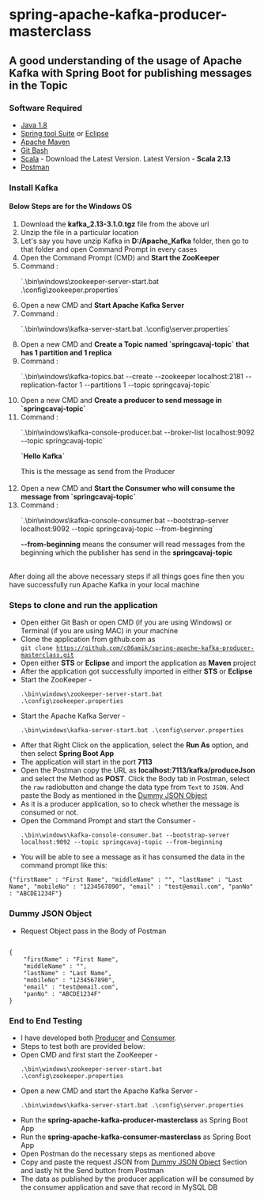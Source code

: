 # spring-apache-kafka-producer-masterclass

## A good understanding of the usage of Apache Kafka with Spring Boot for publishing messages  in the Topic

### Software Required
* [Java 1.8](https://www.oracle.com/in/java/technologies/javase/javase8-archive-downloads.html)
* [Spring tool Suite](https://spring.io/tools) or [Eclipse](https://www.eclipse.org/downloads/packages/)
* [Apache Maven](https://maven.apache.org/download.cgi)
* [Git Bash](https://gramfile.com/git-bash-download/)
* [Scala](https://kafka.apache.org/downloads) - Download the Latest Version. Latest Version - <strong>Scala 2.13</strong>
* [Postman](https://www.postman.com/downloads/)

### Install Kafka

#### Below Steps are for the Windows OS
<ol>
<li>Download the <strong>kafka_2.13-3.1.0.tgz</strong> file from the above url</li>
<li>Unzip the file in a particular location</li>
<li>Let's say you have unzip Kafka in <strong>D:/Apache_Kafka</strong> folder, then go to that folder and open Command Prompt in every cases
<li>Open the Command Prompt (CMD) and <strong>Start the ZooKeeper</strong></li>
<li> Command : <p>`.\bin\windows\zookeeper-server-start.bat .\config\zookeeper.properties`</p></li>
<li>Open a new CMD and <strong>Start Apache Kafka Server</strong></li>
<li>Command : <p>`.\bin\windows\kafka-server-start.bat .\config\server.properties`</p></li>
<li>Open a new CMD and <strong>Create a Topic named `springcavaj-topic` that has 1 partition and 1 replica</strong></li>
<li>Command : <p>`.\bin\windows\kafka-topics.bat --create --zookeeper localhost:2181 --replication-factor 1 --partitions 1 --topic springcavaj-topic`</p></li>
<li>Open a new CMD and <strong>Create a producer to send message in `springcavaj-topic`</strong></li>
<li>Command : <p>`.\bin\windows\kafka-console-producer.bat --broker-list localhost:9092 --topic springcavaj-topic`</p></li>
<strong><p>`Hello Kafka`</p></strong></li> This is the message as send from the Producer<br/><br/>
<li>Open a new CMD and <strong>Start the Consumer who will consume the message from `springcavaj-topic`</strong></li>
<li>Command : <p>`.\bin\windows\kafka-console-consumer.bat --bootstrap-server localhost:9092 --topic springcavaj-topic --from-beginning`</p></li> <strong>--from-beginning</strong> means the consumer will read messages from the beginning which the publisher has send in the <strong>springcavaj-topic</strong><br/><br/>
</ol>
After doing all the above necessary steps if all things goes fine then you have successfully run Apache Kafka in your local machine

### Steps to clone and run the application
* Open either Git Bash or open CMD (if you are using Windows) or Terminal (if you are using MAC) in your machine
* Clone the application from github.com as   
<code>git clone https://github.com/c86amik/spring-apache-kafka-producer-masterclass.git</code>
* Open either <strong>STS</strong> or <strong>Eclipse</strong> and import the application as <strong>Maven</strong> project
* After the application got successfully imported in either <strong>STS</strong> or <strong>Eclipse</strong>
* Start the ZooKeeper - <p>`.\bin\windows\zookeeper-server-start.bat .\config\zookeeper.properties`</p>
* Start the Apache Kafka Server - <p>`.\bin\windows\kafka-server-start.bat .\config\server.properties`</p>
* After that Right Click on the application, select the <strong>Run As</strong> option, and then select <strong>Spring Boot App</strong>
* The application will start in the port <strong>7113</strong>
* Open the Postman copy the URL as <strong>localhost:7113/kafka/produceJson</strong> and select the Method as <strong>POST</strong>. Click the Body tab in Postman, select the `raw` radiobutton and change the data type from `Text` to `JSON`. And paste the Body as mentioned in the [Dummy JSON Object](https://github.com/c86amik/spring-apache-kafka-producer-masterclass#dummy-json-object)
* As it is a producer application, so to check whether the message is consumed or not.
* Open the Command Prompt and start the Consumer - <p>`.\bin\windows\kafka-console-consumer.bat --bootstrap-server localhost:9092 --topic springcavaj-topic --from-beginning`</p>
* You will be able to see a message as it has consumed the data in the command prompt like this:
<p><code>{"firstName" : "First Name", "middleName" : "", "lastName" : "Last Name", "mobileNo" : "1234567890", "email" : "test@email.com", "panNo" : "ABCDE1234F"}</code></p>

### Dummy JSON Object
* Request Object pass in the Body of Postman
<p>
<code>
{ 
    "firstName" : "First Name",
    "middleName" : "", 
    "lastName" : "Last Name",
    "mobileNo" : "1234567890", 
    "email" : "test@email.com", 
    "panNo" : "ABCDE1234F" 
}
</code>
</p>

### End to End Testing
* I have developed both [Producer](https://github.com/c86amik/spring-apache-kafka-producer-masterclass.git) and [Consumer](https://github.com/c86amik/spring-apache-kafka-consumer-masterclass.git).
* Steps to test both are provided below:
* Open CMD and first start the ZooKeeper - <p>`.\bin\windows\zookeeper-server-start.bat .\config\zookeeper.properties`</p>
* Open a new CMD and start the Apache Kafka Server - <p>`.\bin\windows\kafka-server-start.bat .\config\server.properties`</p>
* Run the <strong>spring-apache-kafka-producer-masterclass</strong> as Spring Boot App
* Run the <strong>spring-apache-kafka-consumer-masterclass</strong> as Spring Boot App
* Open Postman do the necessary steps as mentioned above
* Copy and paste the request JSON from [Dummy JSON Object](https://github.com/c86amik/spring-apache-kafka-producer-masterclass#dummy-json-object) Section and lastly hit the Send button from Postman
* The data as published by the producer application will be consumed by the consumer application and save that record in MySQL DB
